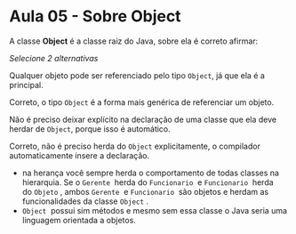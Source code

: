 # Aula 05 - Sobre Object

A classe **Object** é a classe raiz do Java, sobre ela é correto afirmar:

*Selecione 2 alternativas*

Qualquer objeto pode ser referenciado pelo tipo `Object`, já que ela é a principal.

Correto, o tipo `Object` é a forma mais genérica de referenciar um objeto.

Não é preciso deixar explícito na declaração de uma classe que ela deve herdar de `Object`, porque isso é automático.

Correto, não é preciso herda do `Object` explicitamente, o compilador automaticamente insere a declaração.

- na herança você sempre herda o comportamento de todas classes na hierarquia. Se o `Gerente`  herda do `Funcionario`
 e `Funcionario`  herda do `Objeto` , ambos `Gerente`  e `Funcionario`  são objetos e herdam as funcionalidades da classe `Object` .
- `Object`  possui sim métodos e mesmo sem essa classe o Java seria uma linguagem orientada a objetos.